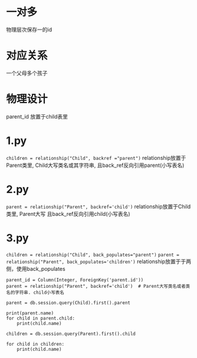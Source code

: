 # 一对多
物理层次保存一的id
# 对应关系
一个父母多个孩子
# 物理设计
parent_id 放置于child表里

# 1.py 

` children = relationship("Child", backref ="parent") `
relationship放置于Parent类里, Child大写类名或其字符串, 且back_ref反向引用parent(小写表名)

# 2.py 



` parent = relationship("Parent", backref='child') `
relationship放置于Child类里, Parent大写 且back_ref反向引用child(小写表名)

# 3.py 

` children = relationship("Child", back_populates="parent") `
` parent = relationship("Parent", back_populates='children') `
relationship放置于于两侧，使用back_populates




    parent_id = Column(Integer, ForeignKey('parent.id'))
    parent = relationship("Parent", backref='child')  # Parent大写类名或者类名的字符串. child小写表名

    parent = db.session.query(Child).first().parent

    print(parent.name)
    for child in parent.child:
        print(child.name)

    children = db.session.query(Parent).first().child

    for child in children:
        print(child.name)


